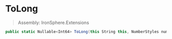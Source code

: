 ﻿

# ToLong

> Assembly: IronSphere.Extensions

```csharp
public static Nullable<Int64> ToLong(this String this, NumberStyles numberStyles, IFormatProvider formatProvider)
```



 